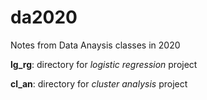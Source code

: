 # da2020
Notes from Data Anaysis classes in 2020


**lg_rg**: directory for *logistic regression* project 

**cl_an**: directory for *cluster analysis* project 
